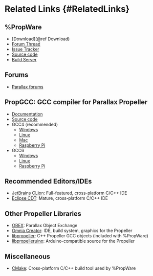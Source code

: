 Related Links {#RelatedLinks}
=============

%PropWare
---------
* [Download](@ref Download)
* [Forum Thread](http://forums.parallax.com/showthread.php/157005-FYI-PropWare-Complete-build-system-and-library-for-PropGCC)
* [Issue Tracker](https://github.com/parallaxinc/PropWare/issues)
* [Source code](https://github.com/parallaxinc/PropWare)
* [Build Server](http://david.zemon.name:8111/project.html?projectId=PropWare&tab=projectOverview&guest=1)
  
Forums
------
* [Parallax forums](http://forums.parallax.com/forumdisplay.php/65-Propeller-1-Multicore-Microcontroller)

PropGCC: GCC compiler for Parallax Propeller
---------
* [Documentation](https://code.google.com/p/propgcc/)
* [Source code](https://github.com/parallaxinc/propgcc)
* GCC4 (recommended)
  * [Windows][1]
  * [Linux][2] 
  * [Mac][3]
  * [Raspberry Pi][4]
* GCC6
  * [Windows][5]
  * [Linux][6] 
  * [Raspberry Pi][7]

Recommended Editors/IDEs
------------------------
* [JetBrains CLion](http://www.jetbrains.com/clion/): Full-featured, cross-platform C/C++ IDE
* [Eclipse CDT](http://www.eclipse.org/): Mature, cross-platform C/C++ IDE
  
Other Propeller Libraries
-------------------------
* [OBEX](http://obex.parallax.com/): Parallax Object Exchange
* [Omnia Creator](http://omniacreator.com/): IDE, build system, graphics for the Propeller
* [libpropeller](https://github.com/libpropeller/libpropeller): C++ Propeller GCC objects (included with %PropWare)
* [libpropelleruino](https://code.google.com/p/lib-propelleruino/): Arduino-compatible source for the Propeller

Miscellaneous
-------------
* [CMake](http://www.cmake.org/): Cross-platform C/C++ build tool used by %PropWare

[1]: http://david.zemon.name:8111/repository/download/PropGCC5_Gcc4win32/.lastSuccessful/propellergcc-alpha_v1_9_0-gcc4-win32.zip?guest=1
[2]: http://david.zemon.name:8111/repository/download/PropGCC5_Gcc4linuxX64/.lastSuccessful/propellergcc-alpha_v1_9_0-gcc4-linux-x64.tar.gz?guest=1
[3]: http://david.zemon.name/downloads/PropGCC-osx_10.6.8_v1_0_0.tar.gz
[4]: http://david.zemon.name:8111/repository/download/PropGCC5_Gcc4rpi/.lastSuccessful/propellergcc-alpha_v1_9_0-gcc4-rpi.tar.gz?guest=1
[5]: http://david.zemon.name:8111/repository/download/PropGCC5_Gcc5win32/.lastSuccessful/propellergcc-alpha_v1_9_0-gcc5-win32.zip?guest=1
[6]: http://david.zemon.name:8111/repository/download/PropGCC5_Gcc5linuxX64/.lastSuccessful/propellergcc-alpha_v1_9_0-gcc5-linux-x64.tar.gz?guest=1 
[7]: http://david.zemon.name:8111/repository/download/PropGCC5_Gcc5rpi/.lastSuccessful/propellergcc-alpha_v1_9_0-gcc5-rpi.tar.gz?guest=1
